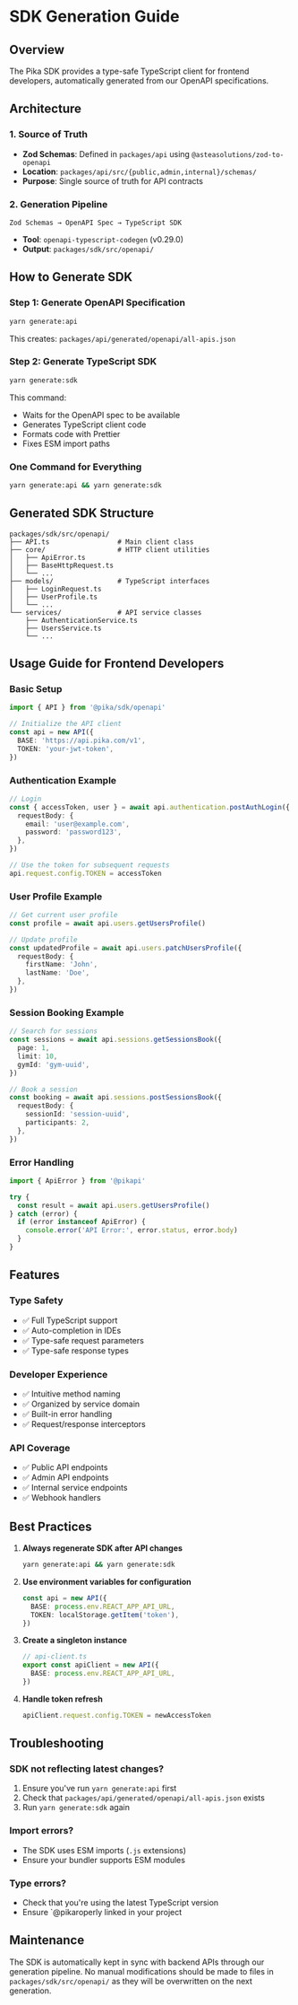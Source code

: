 # SDK Generation Guide

## Overview

The Pika SDK provides a type-safe TypeScript client for frontend developers, automatically generated from our OpenAPI specifications.

## Architecture

### 1. Source of Truth

- **Zod Schemas**: Defined in `packages/api` using `@asteasolutions/zod-to-openapi`
- **Location**: `packages/api/src/{public,admin,internal}/schemas/`
- **Purpose**: Single source of truth for API contracts

### 2. Generation Pipeline

```
Zod Schemas → OpenAPI Spec → TypeScript SDK
```

- **Tool**: `openapi-typescript-codegen` (v0.29.0)
- **Output**: `packages/sdk/src/openapi/`

## How to Generate SDK

### Step 1: Generate OpenAPI Specification

```bash
yarn generate:api
```

This creates: `packages/api/generated/openapi/all-apis.json`

### Step 2: Generate TypeScript SDK

```bash
yarn generate:sdk
```

This command:

- Waits for the OpenAPI spec to be available
- Generates TypeScript client code
- Formats code with Prettier
- Fixes ESM import paths

### One Command for Everything

```bash
yarn generate:api && yarn generate:sdk
```

## Generated SDK Structure

```
packages/sdk/src/openapi/
├── API.ts                 # Main client class
├── core/                  # HTTP client utilities
│   ├── ApiError.ts
│   ├── BaseHttpRequest.ts
│   └── ...
├── models/                # TypeScript interfaces
│   ├── LoginRequest.ts
│   ├── UserProfile.ts
│   └── ...
└── services/              # API service classes
    ├── AuthenticationService.ts
    ├── UsersService.ts
    └── ...
```

## Usage Guide for Frontend Developers

### Basic Setup

```typescript
import { API } from '@pika/sdk/openapi'

// Initialize the API client
const api = new API({
  BASE: 'https://api.pika.com/v1',
  TOKEN: 'your-jwt-token',
})
```

### Authentication Example

```typescript
// Login
const { accessToken, user } = await api.authentication.postAuthLogin({
  requestBody: {
    email: 'user@example.com',
    password: 'password123',
  },
})

// Use the token for subsequent requests
api.request.config.TOKEN = accessToken
```

### User Profile Example

```typescript
// Get current user profile
const profile = await api.users.getUsersProfile()

// Update profile
const updatedProfile = await api.users.patchUsersProfile({
  requestBody: {
    firstName: 'John',
    lastName: 'Doe',
  },
})
```

### Session Booking Example

```typescript
// Search for sessions
const sessions = await api.sessions.getSessionsBook({
  page: 1,
  limit: 10,
  gymId: 'gym-uuid',
})

// Book a session
const booking = await api.sessions.postSessionsBook({
  requestBody: {
    sessionId: 'session-uuid',
    participants: 2,
  },
})
```

### Error Handling

```typescript
import { ApiError } from '@pikapi'

try {
  const result = await api.users.getUsersProfile()
} catch (error) {
  if (error instanceof ApiError) {
    console.error('API Error:', error.status, error.body)
  }
}
```

## Features

### Type Safety

- ✅ Full TypeScript support
- ✅ Auto-completion in IDEs
- ✅ Type-safe request parameters
- ✅ Type-safe response types

### Developer Experience

- ✅ Intuitive method naming
- ✅ Organized by service domain
- ✅ Built-in error handling
- ✅ Request/response interceptors

### API Coverage

- ✅ Public API endpoints
- ✅ Admin API endpoints
- ✅ Internal service endpoints
- ✅ Webhook handlers

## Best Practices

1. **Always regenerate SDK after API changes**

   ```bash
   yarn generate:api && yarn generate:sdk
   ```

2. **Use environment variables for configuration**

   ```typescript
   const api = new API({
     BASE: process.env.REACT_APP_API_URL,
     TOKEN: localStorage.getItem('token'),
   })
   ```

3. **Create a singleton instance**

   ```typescript
   // api-client.ts
   export const apiClient = new API({
     BASE: process.env.REACT_APP_API_URL,
   })
   ```

4. **Handle token refresh**
   ```typescript
   apiClient.request.config.TOKEN = newAccessToken
   ```

## Troubleshooting

### SDK not reflecting latest changes?

1. Ensure you've run `yarn generate:api` first
2. Check that `packages/api/generated/openapi/all-apis.json` exists
3. Run `yarn generate:sdk` again

### Import errors?

- The SDK uses ESM imports (`.js` extensions)
- Ensure your bundler supports ESM modules

### Type errors?

- Check that you're using the latest TypeScript version
- Ensure `@pikaroperly linked in your project

## Maintenance

The SDK is automatically kept in sync with backend APIs through our generation pipeline. No manual modifications should be made to files in `packages/sdk/src/openapi/` as they will be overwritten on the next generation.
